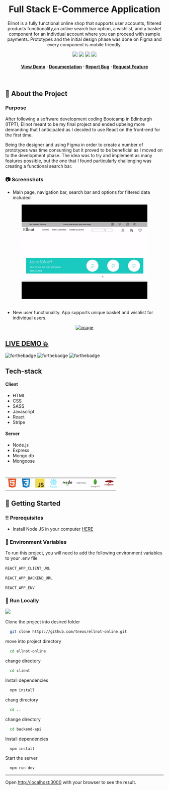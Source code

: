 <div align="center">

# Full Stack E-Commerce Application

  <p>
Ellnot is a fully functional online shop that supports user accounts, filtered products functionality,an active search bar option, a wishlist, and a basket component for an indivdual account where you can proceed with sample payments. Prototypes and the initial design phase was done on Figma and every component is mobile friendly.
  </p>
  
<!-- Badges -->
<a href="https://airbnb-sclone.vercel.app" target="_blank">![](https://img.shields.io/website-up-down-green-red/http/monip.org.svg)</a>
![](https://img.shields.io/badge/Maintained-Yes-indigo)
![](https://img.shields.io/github/issues/tneos/ellnot-online)
![](https://img.shields.io/github/last-commit/tneos/ellnot-online)

<h4>
    <a href="https://ellnot-shop.onrender.com/">View Demo</a>
  <span> · </span>
    <a href="https://github.com/SashenJayathilaka/Airbnb-Build/blob/master/README.md">Documentation</a>
  <span> · </span>
    <a href="https://github.com/SashenJayathilaka/Airbnb-Build/issues">Report Bug</a>
  <span> · </span>
    <a href="https://github.com/SashenJayathilaka/Airbnb-Build/issues">Request Feature</a>
  </h4>
</div>

<br />

<!-- About the Project -->

## :star2: About the Project

<!--Purpose-->

### Purpose

After following a software development coding Bootcamp in Edinburgh (ITPT), Ellnot meant to be my final project and ended upbeing more demanding that I anticipated as I decided to use React on the front-end for the first time.

Being the designer and using Figma in order to create a number of prototypes was time consuming but it proved to be beneficial as I moved on to the development phase. The idea was to try and implement as many features possible, but the one that I found particularly challenging was creating a functional search bar.

<!-- Screenshots -->

### :camera: Screenshots

- Main page, navigation bar, search bar and options for filtered data included

<div align="center">
<a href="https://ellnot-shop.onrender.com/"><img  src='./client/public/demo/main-page.gif' alt='image'/></a>
</div>

<br />

- New user functionality. App supports unique basket and wishlist for individual users.

<div align="center">
<a href="https://ellnot-shop.onrender.com/"><img  src='./client/public/demo/new-user.gif' alt='image'/></a>
</div>

## <a href="https://airbnb-sclone.vercel.app" target="_blank">LIVE DEMO 💥</a>

![forthebadge](https://forthebadge.com/images/badges/built-with-love.svg)
![forthebadge](https://forthebadge.com/images/badges/for-you.svg)
![forthebadge](https://forthebadge.com/images/badges/powered-by-coffee.svg)

## Tech-stack

#### Client

- HTML
- CSS
- SASS
- Javascript
- React
- Stripe

#### Server

- Node.js
- Express
- Mongo.db
- Mongoose

<br />

<table>
    <tr>
        <td>
<a href="#"><img src="https://github.com/devicons/devicon/blob/master/icons/html5/html5-original.svg" alt="" width="30" height="30" /></a>
        </td>
                <td>
<a href="#"><img src="https://github.com/devicons/devicon/blob/master/icons/css3/css3-original.svg" alt="Google" width="30" height="30" /></a>
        </td>
                        <td>
<a href="#"><img src="https://github.com/devicons/devicon/blob/master/icons/javascript/javascript-original.svg" alt="" width="30" height="30" /></a>
        </td>
                              <td>
<a href="#"><img src="https://github.com/devicons/devicon/blob/master/icons/react/react-original-wordmark.svg" alt="" width="30" height="30" /></a>
        </td>
                        <td>
<a href="#"><img src="https://github.com/devicons/devicon/blob/master/icons/nodejs/nodejs-original-wordmark.svg" alt="" width="30" height="30" /></a>
        </td>
                                <td>
<a href="#"><img src="https://github.com/devicons/devicon/blob/master/icons/express/express-original-wordmark.svg" alt="" width="30"height="30"/></a>
        </td>
                                      <td>
<a href="#"><img src="https://github.com/devicons/devicon/blob/master/icons/mongodb/mongodb-original-wordmark.svg" alt="" width="30"height="30"/></a>
        </td>
      <td>
<a href="#"><img src="https://github.com/devicons/devicon/blob/master/icons/mongoose/mongoose-original-wordmark.svg" alt="" width="30"height="30"/></a>
        </td>
    </tr>
</table>

## :toolbox: Getting Started

### :bangbang: Prerequisites

- Install Node JS in your computer <a href='https://nodejs.org/en/'>HERE</a>

<!-- Env Variables -->

### :key: Environment Variables

To run this project, you will need to add the following environment variables to your .env file

`REACT_APP_CLIENT_URL`

`REACT_APP_BACKEND_URL`

`REACT_APP_ENV`

<!-- Run Locally -->

### :running: Run Locally

![](https://img.shields.io/badge/GIT-E44C30?style=for-the-badge&logo=git&logoColor=white)

Clone the project into desired folder

```bash
  git clone https://github.com/tneos/ellnot-online.git
```

move into project directory

```bash
  cd ellnot-online
```

change directory

```bash
  cd client
```

Install dependencies

```bash
  npm install
```

chang directory

```bash
  cd ..
```

change directory

```bash
  cd backend-api
```

Install dependencies

```bash
  npm install
```

Start the server

```bash
  npm run dev
```

<hr />

Open [http://localhost:3000](http://localhost:3000) with your browser to see the result.
